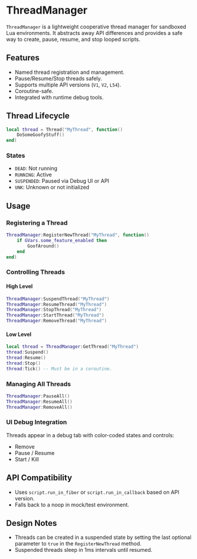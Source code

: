 # ThreadManager

`ThreadManager` is a lightweight cooperative thread manager for sandboxed Lua environments. It abstracts away API differences and provides a safe way to create, pause, resume, and stop looped scripts.

## Features

- Named thread registration and management.
- Pause/Resume/Stop threads safely.
- Supports multiple API versions (`V1`, `V2`, `L54`).
- Coroutine-safe.
- Integrated with runtime debug tools.

## Thread Lifecycle

```lua
local thread = Thread("MyThread", function()
    DoSomeGoofyStuff()
end)
```

### States

- `DEAD`: Not running
- `RUNNING`: Active
- `SUSPENDED`: Paused via Debug UI or API
- `UNK`: Unknown or not initialized

## Usage

### Registering a Thread

```lua
ThreadManager:RegisterNewThread("MyThread", function()
    if GVars.some_feature_enabled then
        GoofAround()
    end
end)
```

### Controlling Threads

#### High Level

```lua
ThreadManager:SuspendThread("MyThread")
ThreadManager:ResumeThread("MyThread")
ThreadManager:StopThread("MyThread")
ThreadManager:StartThread("MyThread")
ThreadManager:RemoveThread("MyThread")
```

#### Low Level

```lua
local thread = ThreadManager:GetThread("MyThread")
thread:Suspend()
thread:Resume()
thread:Stop()
thread:Tick() -- Must be in a coroutine.
```

### Managing All Threads

```lua
ThreadManager:PauseAll()
ThreadManager:ResumeAll()
ThreadManager:RemoveAll()
```

### UI Debug Integration

Threads appear in a debug tab with color-coded states and controls:

- Remove
- Pause / Resume
- Start / Kill

## API Compatibility

- Uses `script.run_in_fiber` or `script.run_in_callback` based on API version.
- Falls back to a noop in mock/test environment.

## Design Notes

- Threads can be created in a suspended state by setting the last optional parameter to `true` in the `RegisterNewThread` method.
- Suspended threads sleep in 1ms intervals until resumed.
